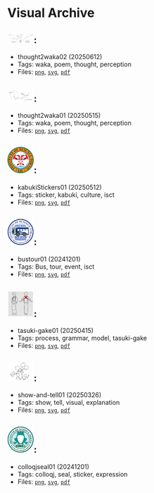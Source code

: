 # Visual Archive

## <img src="images/thought2waka02.png" width="60">: 
- thought2waka02 (20250612)
- Tags: waka, poem, thought, perception
- Files: [`png`](thought2waka02.png), [`svg`](thought2waka02.svg), [`pdf`](thought2waka02.pdf)

## <img src="images/thought2waka01.png" width="60">: 
- thought2waka01 (20250515)
- Tags: waka, poem, thought, perception
- Files: [`png`](thought2waka01.png), [`svg`](thought2waka01.svg), [`pdf`](thought2waka01.pdf)

## <img src="images/kabukiStickers01.png" width="60">: 
- kabukiStickers01 (20250512)
- Tags: sticker, kabuki, culture, isct
- Files: [`png`](kabukiStickers01.png), [`svg`](kabukiStickers01.svg), [`pdf`](kabukiStickers01.pdf)

## <img src="images/bustour01.png" width="60">: 
- bustour01 (20241201)
- Tags: Bus, tour, event, isct
- Files: [`png`](bustour01.png), [`svg`](bustour01.svg), [`pdf`](bustour01.pdf)

## <img src="images/tasuki-gake01.png" width="60">: 
- tasuki-gake01 (20250415)
- Tags: process, grammar, model, tasuki-gake
- Files: [`png`](tasuki-gake01.png), [`svg`](tasuki-gake01.svg), [`pdf`](tasuki-gake01.pdf)

## <img src="images/show-and-tell01.png" width="60">: 
- show-and-tell01 (20250326)
- Tags: show, tell, visual, explanation
- Files: [`png`](show-and-tell01.png), [`svg`](show-and-tell01.svg), [`pdf`](show-and-tell01.pdf)

## <img src="images/colloqjseal01.png" width="60">: 
- colloqjseal01 (20241201)
- Tags: colloqj, seal, sticker, expression
- Files: [`png`](colloqjseal01.png), [`svg`](colloqjseal01.svg), [`pdf`](colloqjseal01.pdf)

